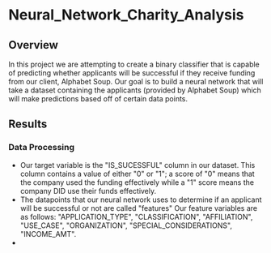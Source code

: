 # Neural_Network_Charity_Analysis

## Overview

In this project we are attempting to create a binary classifier that is capable of predicting whether applicants will be successful if they receive funding from our client, Alphabet Soup. Our goal is to build a neural network that will take a dataset containing the applicants (provided by Alphabet Soup) which will make predictions based off of certain data points. 

## Results

### Data Processing
- Our target variable is the "IS_SUCESSFUL" column in our dataset. This column contains a value of either "0" or "1"; a score of "0" means that the company used the funding effectively while a "1" score means the company DID use their funds effectively.
- The datapoints that our neural network uses to determine if an applicant will be successful or not are called "features" Our feature variables are as follows: "APPLICATION_TYPE", "CLASSIFICATION", "AFFILIATION", "USE_CASE", "ORGANIZATION", "SPECIAL_CONSIDERATIONS", "INCOME_AMT".
- 
